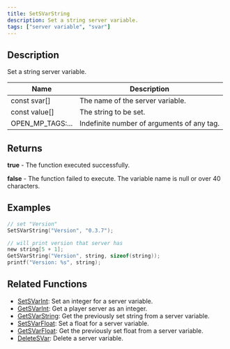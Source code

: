 ```yaml
---
title: SetSVarString
description: Set a string server variable.
tags: ["server variable", "svar"]
---
```


<VersionWarn version='SA-MP 0.3.7 R2' />

## Description

Set a string server variable.

| Name             | Description                                |
| ---------------- | ------------------------------------------ |
| const svar[]     | The name of the server variable.           |
| const value[]    | The string to be set.                      |
| OPEN_MP_TAGS:... | Indefinite number of arguments of any tag. |

## Returns

**true** - The function executed successfully.

**false** - The function failed to execute. The variable name is null or over 40 characters.

## Examples

```c
// set "Version"
SetSVarString("Version", "0.3.7");

// will print version that server has
new string[5 + 1];
GetSVarString("Version", string, sizeof(string));
printf("Version: %s", string);
```

## Related Functions

- [SetSVarInt](SetSVarInt): Set an integer for a server variable.
- [GetSVarInt](GetSVarInt): Get a player server as an integer.
- [GetSVarString](GetSVarString): Get the previously set string from a server variable.
- [SetSVarFloat](SetSVarFloat): Set a float for a server variable.
- [GetSVarFloat](GetSVarFloat): Get the previously set float from a server variable.
- [DeleteSVar](DeleteSVar): Delete a server variable.

